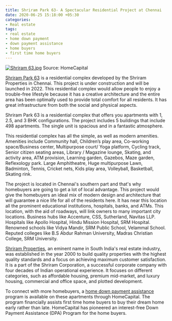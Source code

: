 ```yaml
---
title: Shriram Park 63- A Spectacular Residential Project at Chennai
date: 2020-06-25 15:18:00 +05:30
categories:
- Real estate
tags:
- real estate
- home down payment
- down payment assistance
- home buyers
- first time home buyers
---
```


[![Shriram 63.jpg](/uploads/Shriram%2063.jpg)](https://homecapital.in/project/205/shriram-park-63)
Source: HomeCapital

[Shriram Park 63](https://homecapital.in/project/205/shriram-park-63) is a residential complex developed by the Shriram Properties in Chennai. This project is under construction and will be launched in 2022. This residential complex would allow people to enjoy a trouble-free lifestyle because it has a creative architecture and the entire area has been optimally used to provide total comfort for all residents. It has great infrastructure from both the social and physical aspects.

Shriram Park 63 is a residential complex that offers you apartments with 1, 2.5, and 3 BHK configurations. The project includes 5 buildings that include 498 apartments. The single unit is spacious and in a fantastic atmosphere.

This residential complex has all the simple, as well as modern amenities. Amenities include Community hall, Children’s play area, Co-working space/Business center, Multipurpose court/ Yoga platform, Cycling track, Senior citizen seating areas, Library / Magazine lounge, Skating, and activity area, ATM provision, Learning garden, Gazebos, Maze garden, Reflexology park. Large Amphitheatre, Huge multipurpose Lawn, Badminton, Tennis, Cricket nets, Kids play area, Volleyball, Basketball, Skating rink.

The project is located in Chennai's southern part and that's why homebuyers are going to get a lot of local advantage. This project would give the homebuyers an ideal mix of modern design and architecture that will guarantee a nice life for all of the residents here. It has near this location all the prominent educational institutions, hospitals, banks, and ATMs. This location, with the aid of roadways, will link owners to many important city locations. Business hubs like Accenture, CSS, Sutherland, Navitas LLP. Hospitals like Apollo Hospital, Hindu Mission Hospital, SRM Hospital. Renowned schools like Vidya Mandir, SRM Public School, Velammal School. Reputed colleges like B.S Abdur Rahman University, Madras Christian College, SRM University.

[Shriram Properties](https://homecapital.in/offering/developer/shriram), an eminent name in South India's real estate industry, was established in the year 2000 to build quality properties with the highest quality standards and a focus on achieving maximum customer satisfaction. It is a part of the Shriram Corporation, a successful corporate company with four decades of Indian operational experience. It focuses on different categories, such as affordable housing, premium mid-market, and luxury housing, commercial and office space, and plotted development.

To connect with more homebuyers, a [home down payment assistance](https://homecapital.in/offering) program is available on these apartments through HomeCapital. The program financially assists first time home buyers to buy their dream home early rather than late. HomeCapital has pioneered an interest-free Down Payment Assistance (DPA) Program for the home buyers.
